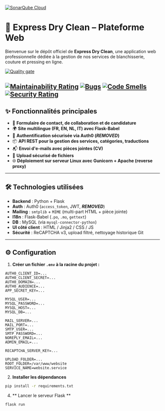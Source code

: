[![SonarQube Cloud](https://sonarcloud.io/images/project_badges/sonarcloud-light.svg)](https://sonarcloud.io/summary/new_code?id=jhabaa_server.expressdryclean)
# 🚀 Express Dry Clean – Plateforme Web

Bienvenue sur le dépôt officiel de **Express Dry Clean**, une application web professionnelle dédiée à la gestion de nos services de blanchisserie, couture et pressing en ligne.

[![Quality gate](https://sonarcloud.io/api/project_badges/quality_gate?project=jhabaa_server.expressdryclean)](https://sonarcloud.io/summary/new_code?id=jhabaa_server.expressdryclean)

[![Maintainability Rating](https://sonarcloud.io/api/project_badges/measure?project=jhabaa_server.expressdryclean&metric=sqale_rating)](https://sonarcloud.io/summary/new_code?id=jhabaa_server.expressdryclean)
[![Bugs](https://sonarcloud.io/api/project_badges/measure?project=jhabaa_server.expressdryclean&metric=bugs)](https://sonarcloud.io/summary/new_code?id=jhabaa_server.expressdryclean)
[![Code Smells](https://sonarcloud.io/api/project_badges/measure?project=jhabaa_server.expressdryclean&metric=code_smells)](https://sonarcloud.io/summary/new_code?id=jhabaa_server.expressdryclean)
[![Security Rating](https://sonarcloud.io/api/project_badges/measure?project=jhabaa_server.expressdryclean&metric=security_rating)](https://sonarcloud.io/summary/new_code?id=jhabaa_server.expressdryclean)
---

## ✨ Fonctionnalités principales

- 🧾 **Formulaire de contact, de collaboration et de candidature**
- 🌍 **Site multilingue (FR, EN, NL, IT) avec Flask-Babel**
- 🔐 **Authentification sécurisée via Auth0 (***REMOVED***)**
- 📦 **API REST pour la gestion des services, catégories, traductions**
- 📬 **Envoi d'e-mails avec pièces jointes (CV)**
- 📁 **Upload sécurisé de fichiers**
- 🌐 **Déploiement sur serveur Linux avec Gunicorn + Apache (reverse proxy)**

---

## 🛠 Technologies utilisées

- **Backend** : Python + Flask
- **Auth** : Auth0 (`access_token`, JWT, ***REMOVED***)
- **Mailing** : `smtplib` + `MIME` (multi-part HTML + pièce jointe)
- **I18n** : Flask-Babel (`.po`, `.mo`, `gettext`)
- **DB** : MySQL (via `mysql-connector-python`)
- **UI côté client** : HTML / Jinja2 / CSS / JS
- **Sécurité** : ReCAPTCHA v3, upload filtré, nettoyage historique Git

---

## ⚙️ Configuration

1. **Créer un fichier `.env` à la racine du projet :**

```env
AUTH0_CLIENT_ID=...
AUTH0_CLIENT_SECRET=...
AUTH0_DOMAIN=...
AUTH0_AUDIENCE=...
APP_SECRET_KEY=...

MYSQL_USER=...
MYSQL_PASSWORD=...
MYSQL_HOST=...
MYSQL_DB=...

MAIL_SERVER=...
MAIL_PORT=...
SMTP_USER=...
SMTP_PASSWORD=...
NOREPLY_EMAIL=...
ADMIN_EMAIL=...

RECAPTCHA_SERVER_KEY=...

UPLOAD_FOLDER=...
ROOT_FOLDER=/var/www/website
SERVICE_NAME=website.service
```

2. **Installer les dépendances**
```bash
pip install -r requirements.txt
```
4. ** Lancer le serveur Flask **
```bash
flask run
```


